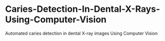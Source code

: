 # Caries-Detection-In-Dental-X-Rays-Using-Computer-Vision
 Automated caries detection in dental X-ray images Using Computer Vision
